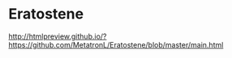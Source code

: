 # Eratostene
http://htmlpreview.github.io/?https://github.com/MetatronL/Eratostene/blob/master/main.html
